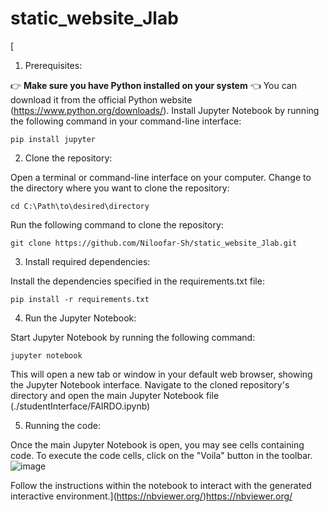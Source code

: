 # static_website_Jlab


[
1. Prerequisites:

👉 **Make sure you have Python installed on your system** 👈
You can download it from the official Python website (https://www.python.org/downloads/).
Install Jupyter Notebook by running the following command in your command-line interface:

`pip install jupyter`

2. Clone the repository:

Open a terminal or command-line interface on your computer.
Change to the directory where you want to clone the repository:

`cd C:\Path\to\desired\directory`

Run the following command to clone the repository:

`git clone https://github.com/Niloofar-Sh/static_website_Jlab.git`


3. Install required dependencies:

Install the dependencies specified in the requirements.txt file:

`pip install -r requirements.txt`

4. Run the Jupyter Notebook:

Start Jupyter Notebook by running the following command:

`jupyter notebook`

This will open a new tab or window in your default web browser, showing the Jupyter Notebook interface.
Navigate to the cloned repository's directory and open the main Jupyter Notebook file (./studentInterface/FAIRDO.ipynb)

5. Running the code:

Once the main Jupyter Notebook is open, you may see cells containing code.
To execute the code cells, click on the "Voila" button in the toolbar.
![image](https://github.com/Niloofar-Sh/static_website_Jlab/assets/52058595/c6e914d2-310f-41ee-bd63-d9700441f7ea)

Follow the instructions within the notebook to interact with the generated interactive environment.](https://nbviewer.org/)https://nbviewer.org/
